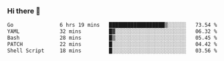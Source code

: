 ### Hi there 👋

<!--
**yeya24/yeya24** is a ✨ _special_ ✨ repository because its `README.md` (this file) appears on your GitHub profile.

Here are some ideas to get you started:

- 🔭 I’m currently working on ...
- 🌱 I’m currently learning ...
- 👯 I’m looking to collaborate on ...
- 🤔 I’m looking for help with ...
- 💬 Ask me about ...
- 📫 How to reach me: ...
- 😄 Pronouns: ...
- ⚡ Fun fact: ...
-->

<!--START_SECTION:waka-->

```txt
Go               6 hrs 19 mins   ██████████████████▒░░░░░░   73.54 %
YAML             32 mins         █▓░░░░░░░░░░░░░░░░░░░░░░░   06.32 %
Bash             28 mins         █▒░░░░░░░░░░░░░░░░░░░░░░░   05.45 %
PATCH            22 mins         █░░░░░░░░░░░░░░░░░░░░░░░░   04.42 %
Shell Script     18 mins         █░░░░░░░░░░░░░░░░░░░░░░░░   03.56 %
```

<!--END_SECTION:waka-->
